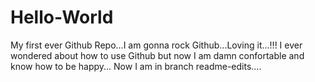 # Hello-World
My first ever Github Repo...I am gonna rock Github...Loving it...!!!
I ever wondered about how to use Github but now I am damn confortable and know how to be happy...
Now I am in branch readme-edits....
